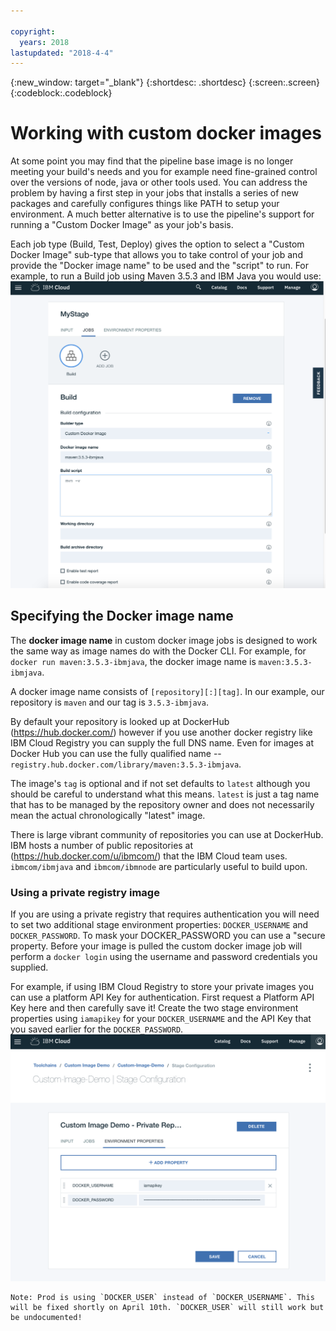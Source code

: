 ```yaml
---

copyright:
  years: 2018
lastupdated: "2018-4-4"
---
```

<!-- Copyright info at top of file: REQUIRED
    The copyright info is YAML content that must occur at the top of the MD file, before attributes are listed.
    It must be surrounded by 3 dashes.
    The value "years" can contain just one year or a two years separated by a comma. (years: 2014, 2016)
    Indentation as per the previous template must be preserved.
-->

{:new_window: target="_blank"}
{:shortdesc: .shortdesc}
{:screen:.screen}
{:codeblock:.codeblock}

# Working with custom docker images

At some point you may find that the pipeline base image is no longer meeting your build's needs and you for example need
fine-grained control over the versions of node, java or other tools used. You can address the problem by having a
first step in your jobs that installs a series of new packages and carefully configures things like PATH to setup your
environment. A much better alternative is to use the pipeline's support for running a "Custom Docker Image" as
your job's basis.

Each job type (Build, Test, Deploy) gives the option to select a "Custom Docker Image" sub-type that allows you to
take control of your job and provide the "Docker image name" to be used and the "script" to run. For example, to run
a Build job using Maven 3.5.3 and IBM Java you would use:
![Maven build with custom image](images/custom-image-maven-build.png "maven build with custom image")


## Specifying the Docker image name

The **docker image name** in custom docker image jobs is designed to work the same way as image names do with the Docker CLI. For example, for `docker run maven:3.5.3-ibmjava`, the docker image name is `maven:3.5.3-ibmjava`. 

A docker image name consists of `[repository][:][tag]`. In our example, our repository is `maven` and our tag is `3.5.3-ibmjava`. 

By default your repository is looked up at DockerHub (https://hub.docker.com/) however if you use another docker registry like IBM Cloud Registry you can supply the full DNS name. Even for images at Docker Hub you can use the fully qualified name -- `registry.hub.docker.com/library/maven:3.5.3-ibmjava`.

The image's `tag` is optional and if not set defaults to `latest` although you should be careful to understand what this means. `latest` is just a tag name that has to be managed by the repository owner and does not necessarily mean the actual chronologically "latest" image.

There is large vibrant community of repositories you can use at DockerHub. IBM hosts a number of public repositories at  (https://hub.docker.com/u/ibmcom/) that the IBM Cloud team uses. `ibmcom/ibmjava` and `ibmcom/ibmnode` are particularly useful to build upon. 

### Using a private registry image ###

If you are using a private registry that requires authentication you will need to set two additional stage environment properties: `DOCKER_USERNAME` and `DOCKER_PASSWORD`. To mask your DOCKER_PASSWORD you can use a "secure property. Before your image is pulled the custom docker image job will perform a `docker login` using the username and password credentials you supplied.

For example, if using IBM Cloud Registry to store your private images you can use a platform API Key for authentication. First request a Platform API Key here and then carefully save it! Create the two stage environment properties using `iamapikey` for your `DOCKER_USERNAME` and the API Key that you saved earlier for the `DOCKER_PASSWORD`.
![IBM Cloud Registry credentials](images/custom-image-private-repository.png "IBM Cloud Registry credentials")
```
Note: Prod is using `DOCKER_USER` instead of `DOCKER_USERNAME`. This will be fixed shortly on April 10th. `DOCKER_USER` will still work but be undocumented!
```


